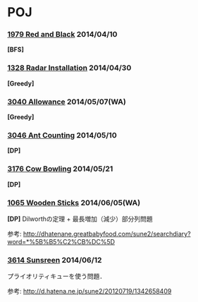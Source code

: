 # POJ

### [1979 Red and Black](http://poj.org/problem?id=1979) 2014/04/10
**[BFS]**

### [1328 Radar Installation](http://poj.org/problem?id=1328) 2014/04/30
**[Greedy]**

### [3040 Allowance](http://poj.org/problem?id=3040) 2014/05/07(WA)
**[Greedy]**

### [3046 Ant Counting](http://poj.org/problem?id=3046) 2014/05/10
**[DP]**

### [3176 Cow Bowling](http://poj.org/problem?id=3176) 2014/05/21
**[DP]**

### [1065 Wooden Sticks](http://poj.org/problem?id=1065) 2014/06/05(WA)
**[DP]** Dilworthの定理 + 最長増加（減少）部分列問題

参考: http://dhatenane.greatbabyfood.com/sune2/searchdiary?word=*%5B%B5%C2%CB%DC%5D

### [3614 Sunsreen](http://poj.org/problem?id=3614) 2014/06/12
プライオリティキューを使う問題．

参考: http://d.hatena.ne.jp/sune2/20120719/1342658409
